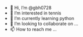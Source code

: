 - 👋 Hi, I’m @gbh0728
- 👀 I’m interested in tennis 
- 🌱 I’m currently learning python
- 💞️ I’m looking to collaborate on ...
- 📫 How to reach me ...

<!---
gbh0728/gbh0728 is a ✨ special ✨ repository because its `README.md` (this file) appears on your GitHub profile.
You can click the Preview link to take a look at your changes.
--->
